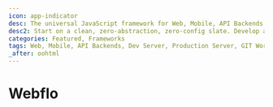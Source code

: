```yaml
---
icon: app-indicator
desc: The universal JavaScript framework for Web, Mobile, API Backends. One tool for every step of the way - from development, to deployment, to continous delivery.
desc2: Start on a clean, zero-abstraction, zero-config slate. Develop and deploy anything from a simple <code>'Hello World!'</code> to rich web and mobile experiences.
categories: Featured, Frameworks
tags: Web, Mobile, API Backends, Dev Server, Production Server, GIT Workflow
_after: oohtml
---
```

# Webflo
